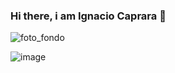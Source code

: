 ### Hi there, i am Ignacio Caprara 👋

![foto_fondo](https://github.com/ignacio-caprara/ignacio-caprara/assets/169360596/19c0149a-4907-4886-8c30-0179f12fe0f0)

![image](https://github.com/ignacio-caprara/ignacio-caprara/assets/169360596/60696dea-f214-4b33-a2d2-390eef6f3c8a)


<!--
**ignacio-caprara/ignacio-caprara** is a ✨ _special_ ✨ repository because its `README.md` (this file) appears on your GitHub profile.

Here are some ideas to get you started:

- 🔭 I’m currently working on ...
- 🌱 I’m currently learning ...
- 👯 I’m looking to collaborate on ...
- 🤔 I’m looking for help with ...
- 💬 Ask me about ...
- 📫 How to reach me: ...
- 😄 Pronouns: ...
- ⚡ Fun fact: ...
-->
